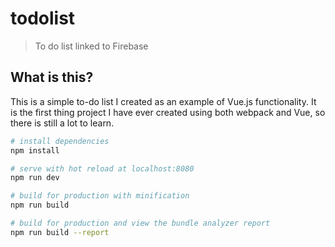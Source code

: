 # todolist

> To do list linked to Firebase

## What is this?
This is a simple to-do list I created as an example of Vue.js functionality. It is the first thing project I have ever created using both webpack and Vue, so there is still a lot to learn.

``` bash
# install dependencies
npm install

# serve with hot reload at localhost:8080
npm run dev

# build for production with minification
npm run build

# build for production and view the bundle analyzer report
npm run build --report
```
